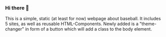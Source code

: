 ### Hi there 👋

This is a simple, static (at least for now) webpage about baseball. It includes 5 sites, as well as reusable HTML-Components.
Newly added is a "theme-changer" in form of a button which will add a class to the body element.
